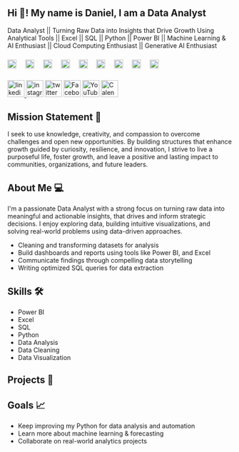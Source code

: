 <h2 align="left">Hi 👋! My name is Daniel, I am a Data Analyst</h2>

Data Analyst || Turning Raw Data into Insights that Drive Growth Using Analytical Tools || Excel || SQL || Python || Power BI || Machine Learning & AI Enthusiast || Cloud Computing Enthusiast || Generative AI Enthusiast
###

<div align="left">
  <img src="https://cdn.jsdelivr.net/gh/devicons/devicon/icons/python/python-original.svg" height="20" alt="python logo"  />
  <img width="12" />
  <img src="https://cdn.jsdelivr.net/gh/devicons/devicon/icons/microsoftsqlserver/microsoftsqlserver-plain.svg" height="20" alt="microsoftsqlserver logo"  />
  <img width="12" />
  <img src="https://cdn.jsdelivr.net/gh/devicons/devicon/icons/mysql/mysql-original.svg" height="20" alt="mysql logo"  />
  <img width="12" />
<!-- Power BI -->
  <img src="https://upload.wikimedia.org/wikipedia/commons/c/cf/New_Power_BI_Logo.svg" height="20" alt="Power BI logo" />
    <img width="12" />
  <img src="https://cdn.jsdelivr.net/gh/devicons/devicon/icons/vscode/vscode-original.svg" height="20" alt="VS Code logo" />
    <img width="12" /> 
  <!-- Excel -->
<img src="https://upload.wikimedia.org/wikipedia/commons/7/73/Microsoft_Excel_2013-2019_logo.svg" height="20" alt="Excel logo" />
<img width="12" />
<!-- Jupyter Notebook -->
<img src="https://upload.wikimedia.org/wikipedia/commons/3/38/Jupyter_logo.svg" height="20" alt="Jupyter Notebook logo" />
<img width="12" />
  <!-- Google Colab -->
<img src="https://colab.research.google.com/img/colab_favicon_256px.png" height="20" alt="Google Colab logo" />
<img width="12" />
  <!-- Tableau -->
<img src="https://cdn.worldvectorlogo.com/logos/tableau-software.svg" height="20" alt="Tableau logo" />
</div>


###

<div align="left">
  <a href="https://www.linkedin.com/in/daddyselby/" target="_blank">
    <img src="https://img.shields.io/static/v1?message=Connect&logo=linkedin&label=LinkedIn&color=d6ce93&logoColor=white&labelColor=0077B5&style=flat" height="38" alt="linkedin logo"  />
  </a>
  <img src="https://img.shields.io/static/v1?message=Connect&logo=instagram&label=Instagram&color=d6ce93&logoColor=white&labelColor=fb6f92&style=flat" height="38" alt="instagram logo"  />
  <img src="https://img.shields.io/static/v1?message=Tweet&logo=twitter&label=Twitter&color=d6ce93&logoColor=white&labelColor=1DA1F2&style=flat" height="38" alt="twitter logo"  />
  <!-- Facebook -->
<img src="https://img.shields.io/static/v1?message=Connect&logo=facebook&label=Facebook&color=d6ce93&logoColor=white&labelColor=1877F2&style=flat" height="38" alt="Facebook logo" />

<!-- YouTube -->
<img src="https://img.shields.io/static/v1?message=Subscribe&logo=youtube&label=YouTube&color=d6ce93&logoColor=white&labelColor=FF0000&style=flat" height="38" alt="YouTube logo" />

<!-- Calendly -->
<img src="https://img.shields.io/static/v1?message=Schedule&logo=calendly&label=Calendly&color=d6ce93&logoColor=white&labelColor=00a2ff&style=flat" height="38" alt="Calendly logo" />

 </div>

### 

## Mission Statement 🎯

I seek to use knowledge, creativity, and compassion to overcome challenges and open new opportunities. By building structures that enhance growth guided by curiosity, resilience, and innovation, I strive to live a purposeful life, foster growth, and leave a positive and lasting impact to communities, organizations, and future leaders.
 
###

## About Me :computer:
I'm a passionate Data Analyst with a strong focus on turning raw data into meaningful and actionable insights, that drives and inform strategic decisions. I enjoy exploring data, building intuitive visualizations, and solving real-world problems using data-driven approaches.

* Cleaning and transforming datasets for analysis
* Build dashboards and reports using tools like Power BI, and Excel
* Communicate findings through compelling data storytelling
* Writing optimized SQL queries for data extraction


## Skills :hammer_and_wrench:
* Power BI
* Excel
* SQL
* Python
* Data Analysis
* Data Cleaning
* Data Visualization
  


## Projects :notebook:





## Goals  📈
* Keep improving my Python for data analysis and automation
* Learn more about machine learning & forecasting
* Collaborate on real-world analytics projects

